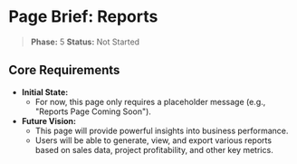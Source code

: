# Page Brief: Reports

> **Phase:** 5
> **Status:** Not Started

## Core Requirements

- **Initial State:**
  - For now, this page only requires a placeholder message (e.g., "Reports Page Coming Soon").
- **Future Vision:**
  - This page will provide powerful insights into business performance.
  - Users will be able to generate, view, and export various reports based on sales data, project profitability, and other key metrics.
